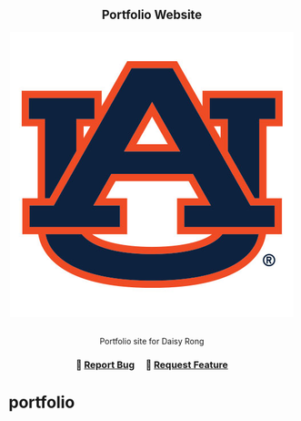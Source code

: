<h2 align="center">
  Portfolio Website <br/>
</h2>
<div align="center">
  <img alt="Demo" src="./images/auburn.jpeg" />
</div>

<br/>

<center>

<p>Portfolio site for Daisy Rong</p>

</center>

<h3 align="center">
    🔹
    <a href="https://github.com/soumyajit4419/Portfolio/issues">Report Bug</a> &nbsp; &nbsp;
    🔹
    <a href="https://github.com/soumyajit4419/Portfolio/issues">Request Feature</a>
</h3>

# portfolio
